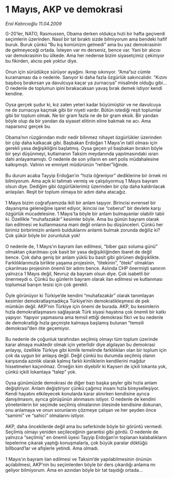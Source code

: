 # 1 Mayıs, AKP ve demokrasi

*Erol Katırcıoğlu 11.04.2009*

<div class="taraf_structure_2col_1zq">
<div class="margen_n">



 <p>G-20’ler, NATO, Rasmussen, Obama derken oldukça hızlı bir hafta geçiverdi seçimlerin üzerinden. Nasıl bir tat bıraktı sizde bilmiyorum ama bendeki hafif buruk. Buruk çünkü “Bu kış komünizm gelmedi” ama bu yaz demokrasinin de gelmeyeceği ortada. İsteyen var mı derseniz, bence var. Yani bir alıcısı var demokrasinin bu ülkede. Ama her nedense bizim siyasetçimiz çekiniyor bu fikirden, alıcısı pek yoktur diye. <br/><br/>Onun için sürüdükçe sürüyor ayağını. Ikınıp sıkınıyor. “Ama”sız cümle kuramaması da o nedenle. Sanıyor ki daha fazla özgürlük sakıncalıdır. “Kızını başıboş bırakırsan ya davulcuya kaçar ya zurnacıya” misalinde olduğu gibi... O nedenle de toplumun ipini bırakacaksan yavaş bırak demek istiyor kendi kendine. <br/><br/>Oysa gerçek şudur ki, kız zaten yeteri kadar büyümüştür ve ne davulcuya ne de zurnacıya kaçmak gibi bir niyeti vardır. Bütün istediği reşit toplumlar gibi bir toplum olmak. Ne bir gram fazla ne de bir gram eksik. Bir yandan böyle olup da bir yandan da siyaset elitinin eline bakmak ne acı. Ama naparsınız gerçek bu. <br/><br/>Obama’nın rüzgârından mıdır nedir bilinmez nihayet özgürlükler üzerinden bir çöp daha kalkacak gibi. Başbakan Erdoğan 1 Mayıs’ın tatil olması için gerekli yasa değişikliğini başlatmış. Oysa geçen yıl başbakan bırakın böyle bir şeyi düşünmeyi, kutlamanın Taksim meydanında yapılmasındaki ısrarı dahi anlayamamıştı. O nedenle de son yılların en sert polis müdahalesine kalkışmıştı. Valinin ve emniyet müdürünün “rehber”liğinde. <br/><br/>Bu durum acaba Tayyip Erdoğan’ın “hızla öğreniyor” dediklerine bir örnek mi bilmiyorum. Ama açık ki talimatı vermiş ve çalışılıyormuş 1 Mayıs bayram olsun diye. Dediğim gibi özgürlüklerimiz üzerinden bir çöp daha kaldırılacak anlaşılan. Reşit bir toplum olmaya bir adım daha atacağız. <br/><br/>1 Mayıs bizim coğrafyamızda ikili bir anlam taşıyor. Birincisi evrensel bir dayanışma geleneğine işaret ediyor, ikincisi ise “ceberut” bir devlete karşı özgürlük mücadelesine. 1 Mayıs’ta böyle bir anlam bulmayanlar olabilir tabii ki. Özellikle “muhafazakâr” kesimler böyle. Ama bu günün bayram olarak ilan edilmesi ve kutlanmasına mani değil onların bu düşünceleri. Çünkü her birimiz birbirimizin anlamlı bulduklarını anlamlı bulmak zorunda değiliz ki? Çok şükür böyle bir zorunluluk yok! <br/><br/>O nedenle de, 1 Mayıs’ın bayram ilan edilmesi, “biber gazı soluma günü” olmaktan çıkarılması çok basit bir yasa değişikliğinden ibaret de değil bence. Çok daha geniş bir anlam yüklü bu basit gibi görünen değişiklikte. Farklılıklarımızla birlikte yaşama projesinin, “ötekinin”, “öteki” olmaktan çıkarılması projesinin önemli bir adımı bence. Aslında CHP önermişti sanırım yalnızca 1 Mayıs değil, Nevruz da bayram olsun diye. Çok isabetli bir önermeydi o. Çünkü bu günlerin bayram olarak ilan edilmesi ve kutlanması toplumsal barışın tesisi için çok gerekli. <br/><br/>Öyle görünüyor ki Türkiye’de kendini “muhafazakâr” olarak tanımlayan kesimler demokratlaşmadıkça Türkiye’nin demokratikleşmesi de pek mümkün değil. AKP’nin Türkiye için önemi de burada. AKP, bu kesimlerin hızla demokratlaşmasını sağlayarak Türk siyasi hayatına çok önemli bir katkı yapıyor. Yapıyor yapmasına ama temsil ettiği demokrasi fikri ve bu nedenle de demokratlığı hızla geçmişte kalmaya başlamış bulunan “temsili demokrasi”den öte geçemiyor. <br/><br/>Bu nedenle de çoğunluk tarafından seçilmiş olmayı tüm toplum üzerinde karar almaya muktedir olmak için yeterlidir diye algılayan bu demokrasi anlayışı, özellikle Türkiye gibi kimlik temelinde farklılıkları olan bir toplum için çok da uygun bir anlayış değil. Değil çünkü bu durumda seçilmiş olanın karşısında azınlık olarak kalmış farklı kimliklerin kendilerini mağdur hissetmeleri kaçınılmaz. Örneğin kim diyebilir ki Kayseri de içkili lokanta yok, çünkü içkili lokantaya “talep” yok. <br/><br/>Oysa günümüzde demokrasi de diğer bazı başka şeyler gibi hızla anlam değiştiriyor. Anlam değiştiriyor çünkü çağımız insanı hızla bireyselleşiyor. Kendi hayatını etkileyecek konularda karar alınırken kendisine ayrıca danışılmasını, ayrıca görüşünün alınmasını istiyor. O nedenle de kendini yönetenlerin bir seçimde seçilmiş olmalarının ötesinde kendisine dokunan, onu anlamaya ve onun sorunlarını çözmeye çalışan ve her şeyden önce “samimi” ve “sahici” olmalarını istiyor. <br/><br/>AKP, daha öncekilerde değil ama bu seferkinde böyle bir görüntü vermedi. Seçilmiş olmayı yeniden seçileceğinin garantisi gibi gördü. O nedenle de yalnızca “seçilmiş” en önemli üyesi Tayyip Erdoğan’ın toplanan kalabalıkların tepelerine çıkarak yaptığı konuşmalarla, çok büyük paralar döktüğü billboard’lar ve afişlerle yetindi. Ama olmadı. <br/><br/>1 Mayıs’ın bayram ilan edilmesi ve Taksim’de yapılabilmesinin önünün açılabilmesi, AKP’nin bu seçimlerden böyle bir ders çıkardığı anlama mı geliyor bilmiyorum. Ama en azından böyle bir tat taşıdığı ortada...</p>

<br/>


<div id="taraf_not">
</div>

</div>


</div>
